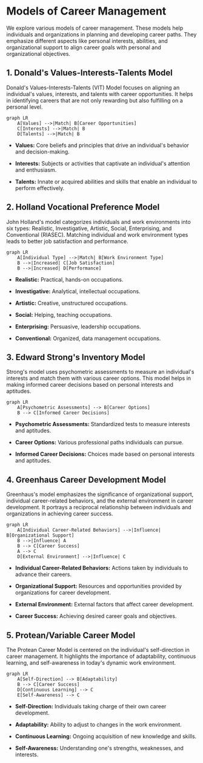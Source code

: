 # Models of Career Management

We explore various models of career management. These models help individuals and organizations in planning and developing career paths. They emphasize different aspects like personal interests, abilities, and organizational support to align career goals with personal and organizational objectives.

## 1. Donald's Values-Interests-Talents Model
Donald's Values-Interests-Talents (VIT) Model focuses on aligning an individual's values, interests, and talents with career opportunities. It helps in identifying careers that are not only rewarding but also fulfilling on a personal level.

```mermaid
graph LR
    A[Values] -->|Match| B[Career Opportunities]
    C[Interests] -->|Match| B
    D[Talents] -->|Match| B
```

- **Values:** Core beliefs and principles that drive an individual's behavior and decision-making.

- **Interests:** Subjects or activities that captivate an individual's attention and enthusiasm.

- **Talents:** Innate or acquired abilities and skills that enable an individual to perform effectively.



## 2. Holland Vocational Preference Model
John Holland's model categorizes individuals and work environments into six types: Realistic, Investigative, Artistic, Social, Enterprising, and Conventional (RIASEC). Matching individual and work environment types leads to better job satisfaction and performance.

```mermaid
graph LR
    A[Individual Type] -->|Match| B[Work Environment Type]
    B -->|Increased| C[Job Satisfaction]
    B -->|Increased| D[Performance]
```

- **Realistic:** Practical, hands-on occupations.

- **Investigative:** Analytical, intellectual occupations.

- **Artistic:** Creative, unstructured occupations.

- **Social:** Helping, teaching occupations.

- **Enterprising:** Persuasive, leadership occupations.

- **Conventional:** Organized, data management occupations.



## 3. Edward Strong's Inventory Model
Strong's model uses psychometric assessments to measure an individual's interests and match them with various career options. This model helps in making informed career decisions based on personal interests and aptitudes.

```mermaid
graph LR
    A[Psychometric Assessments] --> B[Career Options]
    B --> C[Informed Career Decisions]
```

- **Psychometric Assessments:** Standardized tests to measure interests and aptitudes.

- **Career Options:** Various professional paths individuals can pursue.

- **Informed Career Decisions:** Choices made based on personal interests and aptitudes.



## 4. Greenhaus Career Development Model
Greenhaus's model emphasizes the significance of organizational support, individual career-related behaviors, and the external environment in career development. It portrays a reciprocal relationship between individuals and organizations in achieving career success.

```mermaid
graph LR
    A[Individual Career-Related Behaviors] -->|Influence| B[Organizational Support]
    B -->|Influence| A
    B --> C[Career Success]
    A --> C
    D[External Environment] -->|Influence| C
```

- **Individual Career-Related Behaviors:** Actions taken by individuals to advance their careers.

- **Organizational Support:** Resources and opportunities provided by organizations for career development.

- **External Environment:** External factors that affect career development.

- **Career Success:** Achieving desired career goals and objectives.


## 5. Protean/Variable Career Model
The Protean Career Model is centered on the individual's self-direction in career management. It highlights the importance of adaptability, continuous learning, and self-awareness in today's dynamic work environment.

```mermaid
graph LR
    A[Self-Direction] --> B[Adaptability]
    B --> C[Career Success]
    D[Continuous Learning] --> C
    E[Self-Awareness] --> C
```

- **Self-Direction:** Individuals taking charge of their own career development.

- **Adaptability:** Ability to adjust to changes in the work environment.

- **Continuous Learning:** Ongoing acquisition of new knowledge and skills.

- **Self-Awareness:** Understanding one's strengths, weaknesses, and interests.
